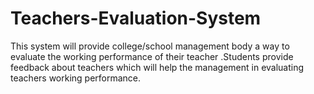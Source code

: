 # Teachers-Evaluation-System
This system will provide college/school management  body a way to evaluate the working performance of their teacher  .Students provide feedback about teachers which will help the management  in evaluating teachers working performance.

